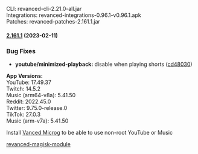 CLI: revanced-cli-2.21.0-all.jar  
Integrations: revanced-integrations-0.96.1-v0.96.1.apk  
Patches: revanced-patches-2.161.1.jar  

#### [2.161.1](https://github.com/revanced/revanced-patches/compare/v2.161.0...v2.161.1) (2023-02-11)
### Bug Fixes
* **youtube/minimized-playback:** disable when playing shorts ([cd48030](https://github.com/revanced/revanced-patches/commit/cd48030cada3666d0159ad25711c20045a8a70c7))

  
**App Versions:**  
YouTube: 17.49.37  
Twitch: 14.5.2  
Music (arm64-v8a): 5.41.50  
Reddit: 2022.45.0  
Twitter: 9.75.0-release.0  
TikTok: 27.0.3  
Music (arm-v7a): 5.41.50  

Install [Vanced Microg](https://github.com/TeamVanced/VancedMicroG/releases) to be able to use non-root YouTube or Music  

[revanced-magisk-module](https://github.com/j-hc/revanced-magisk-module)  
